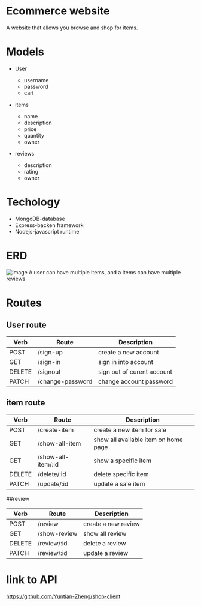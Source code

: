 # Ecommerce website
A website that allows you browse and shop for items.
# Models
- User
  - username
  - password
  - cart


- items
  - name
  - description
  - price
  - quantity
  - owner

- reviews
  - description
  - rating
  - owner
# Techology
 - MongoDB-database
 - Express-backen framework
 - Nodejs-javascript runtime
# ERD
![image](https://user-images.githubusercontent.com/48740174/185995985-41333862-214d-42dc-81a6-b34c0fdd4e7f.png)
A user can have multiple items, and a items can have multiple reviews
# Routes
## User route

Verb | Route | Description
-----| ------ |  ------   |
POST| /sign-up | create a new account|
GET| /sign-in | sign in into account
DELETE| /signout | sign out of curent account
PATCH| /change-password |  change account password

## item route

Verb | Route | Description
-----| ------ |  ------   |
POST| /create-item| create a new item for sale
GET| /show-all-item | show all available item on home page
GET | /show-all-item/:id | show a specific item
DELETE| /delete/:id | delete specific item
PATCH| /update/:id |  update a sale item

##review

Verb | Route | Description
-----| ------ |  ------   |
POST| /review | create a new review
GET| /show-review | show all review
DELETE| /review/:id | delete a review
PATCH| /review/:id |  update a review

# link to API
https://github.com/Yuntian-Zheng/shop-client
